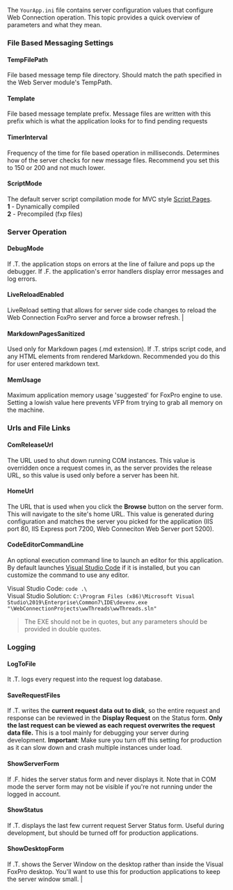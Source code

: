 ﻿The `YourApp.ini` file contains server configuration values that configure Web Connection operation. This topic provides a quick overview of parameters and what they mean.

### File Based Messaging Settings

#### TempFilePath           
File based message temp file directory. Should match the path specified in the Web Server module's TempPath.

#### Template
File based message template prefix. Message files are written with this prefix which is what the application looks for to find pending requests

#### TimerInterval
Frequency of the time for file based operation in milliseconds. Determines how of the server checks for new message files. Recommend you set this to 150 or 200 and not much lower.

#### ScriptMode
The default server script compilation mode for MVC style [Script Pages](VFPS://Topic/_5RE0NXZJE).  
**1** - Dynamically compiled  
**2** - Precompiled (fxp files)

### Server Operation

#### DebugMode
If .T. the application stops on errors at the line of failure and pops up the debugger. If .F. the application's error handlers display error messages and log errors.

#### LiveReloadEnabled
LiveReload setting that allows for server side code changes to reload the Web Connection FoxPro server and force a browser refresh. |

#### MarkdownPagesSanitized  
Used only for Markdown pages (.md extension). If .T. strips script code, and any HTML elements from rendered Markdown. Recommended you do this for user entered markdown text.

#### MemUsage
Maximum application memory usage 'suggested' for FoxPro engine to use. Setting a lowish value here prevents VFP from trying to grab all memory on the machine. 



### Urls and File Links

#### ComReleaseUrl
The URL used to shut down running COM instances. This value is overridden once a request comes in, as the server provides the release URL, so this value is used only before a server has been hit.

#### HomeUrl                
The URL that is used when you click the **Browse** button on the server form. This will navigate to the site's home URL. This value is generated during configuration and matches the server you picked for the application (IIS port 80, IIS Express port 7200, Web Conneciton Web Server port 5200).

#### CodeEditorCommandLine 
An optional execution command line to launch an editor for this application. By default launches [Visual Studio Code](https://code.visualstudio.com/) if it is installed, but you can customize the command to use any editor. 

Visual Studio Code: `code .\`  
Visual Studio Solution: `C:\Program Files (x86)\Microsoft Visual Studio\2019\Enterprise\Common7\IDE\devenv.exe  "\WebConnectionProjects\wwThreads\wwThreads.sln"`

> The EXE should not be in quotes, but any parameters should be provided in double quotes.

### Logging

#### LogToFile
It .T. logs every request into the request log database.

#### SaveRequestFiles
If .T. writes the **current request data out to disk**, so the entire request and response can be reviewed in the **Display Request** on the Status form. **Only the last request can be viewed as each request overwrites the request data file.** This is a tool mainly for debugging your server during development. **Important**: Make sure you turn off this setting for production as it can slow down and crash multiple instances under load.

#### ShowServerForm
If .F. hides the server status form and never displays it. Note that in COM mode the server form may not be visible if you're not running under the logged in account.

####  ShowStatus
If .T. displays the last few current request Server Status form. Useful during development, but should be turned off for production applications.

#### ShowDesktopForm
If .T. shows the Server Window on the desktop rather than inside the Visual FoxPro desktop. You'll want to use this for production applications to keep the server window small. |